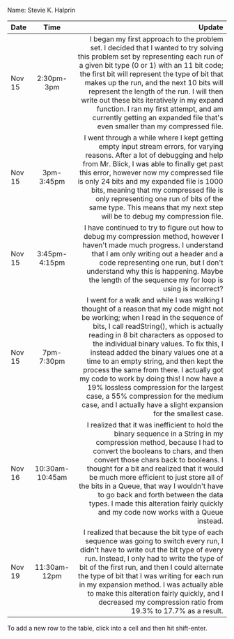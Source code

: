 Name: Stevie K. Halprin

| Date   |      Time       |                                                                                                                                                                                                                                                                                                                                                                                                                                                                                                                                                                                                Update |
|:-------|:---------------:|------------------------------------------------------------------------------------------------------------------------------------------------------------------------------------------------------------------------------------------------------------------------------------------------------------------------------------------------------------------------------------------------------------------------------------------------------------------------------------------------------------------------------------------------------------------------------------------------------:|
| Nov 15 |   2:30pm-3pm    |                                                                                                    I began my first approach to the problem set. I decided that I wanted to try solving this problem set by representing each run of a given bit type (0 or 1) with an 11 bit code; the first bit will represent the type of bit that makes up the run, and the next 10 bits will represent the length of the run. I will then write out these bits iteratively in my expand function. I ran my first attempt, and am currently getting an expanded file that's even smaller than my compressed file. |
| Nov 15 |   3pm-3:45pm    |                                                                                                                                                                  I went through a while where I kept getting empty input stream errors, for varying reasons. After a lot of debugging and help from Mr. Blick, I was able to finally get past this error, however now my compressed file is only 24 bits and my expanded file is 1000 bits, meaning that my compressed file is only representing one run of bits of the same type. This means that my next step will be to debug my compression file. |
| Nov 15 |  3:45pm-4:15pm  |                                                                                                                                                                                                                                                                                   I have continued to try to figure out how to debug my compression method, however I haven't made much progress. I understand that I am only writing out a header and a code representing one run, but I don't understand why this is happening. Maybe the length of the sequence my for loop is using is incorrect? |
| Nov 15 |   7pm-7:30pm    | I went for a walk and while I was walking I thought of a reason that my code might not be working; when I read in the sequence of bits, I call readString(), which is actually reading in 8 bit characters as opposed to the individual binary values. To fix this, I instead added the binary values one at a time to an empty string, and then kept the process the same from there. I actually got my code to work by doing this! I now have a 19% lossless compression for the largest case, a 55% compression for the medium case, and I actually have a slight expansion for the smallest case. |
| Nov 16 | 10:30am-10:45am |                                                                                                                           I realized that it was inefficient to hold the binary sequence in a String in my compression method, because I had to convert the booleans to chars, and then convert those chars back to booleans. I thought for a bit and realized that it would be much more efficient to just store all of the bits in a Queue, that way I wouldn't have to go back and forth between the data types. I made this alteration fairly quickly and my code now works with a Queue instead. |
| Nov 19 |  11:30am-12pm   |                                                                                                                                                        I realized that because the bit type of each sequence was going to switch every run, I didn't have to write out the bit type of every run. Instead, I only had to write the type of bit of the first run, and then I could alternate the type of bit that I was writing for each run in my expansion method. I was actually able to make this alteration fairly quickly, and I decreased my compression ratio from 19.3% to 17.7% as a result. |


To add a new row to the table, click into a cell and then hit shift-enter.